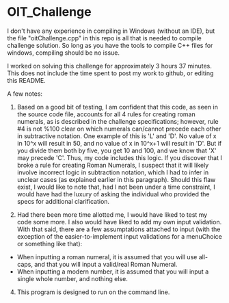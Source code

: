# OIT_Challenge

I don't have any experience in compiling in Windows (without an IDE), but 
the file "oitChallenge.cpp" in this repo is all that is needed to compile challenge
solution. So long as you have the tools to compile C++ files for windows,
compiling should be no issue.

I worked on solving this challenge for approximately 3 hours 37 minutes. This does not include the time spent to post my work to github, or editing this README.

A few notes:

1. Based on a good bit of testing, I am confident that this code, as seen in the source code file, accounts for all 4 rules for creating roman numerals, as is described in the challenge specifications; however, rule #4 is not %100 clear on which numerals can/cannot precede each other in subtractive notation. One example of this is 'L' and 'D'. No value of x in 10^x will result in 50, and no value of x in 10^x+1 will result in 'D'. But if you divide them both by five, you get 10 and 100, and we know that 'X' may precede 'C'. Thus, my code includes this logic. If you discover that I broke a rule for creating Roman Numerals, I suspect that it will likely involve incorrect logic in subtraction notation, which I had to infer in unclear cases (as explained earlier in this paragraph). Should this flaw exist, I would like to note that, had I not been under a time constraint, I would have had the luxury of asking the individual who provided the specs for additional clarification.

3. Had there been more time allotted me, I would have liked to test my code some more. I also would have liked to add my own input validation. With that said, there are a few assumptations attached to input (with the exception of the easier-to-implement input validations for a menuChoice or something like that):
  - When inputting a roman numeral, it is assumed that you will use all-caps, and that you will input a valid/real   Roman Numeral.
  - When inputting a modern number, it is assumed that you will input a single whole number, and nothing else.

4. This program is designed to run on the command line.
